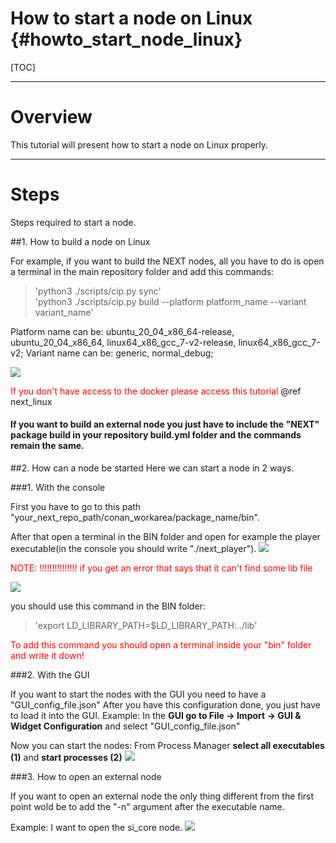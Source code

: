 How to start a node on Linux {#howto_start_node_linux}
=====

[TOC]

---

# Overview

This tutorial will present how to start a node on Linux properly.

---

# Steps
Steps required to start a node.

##1. How to build a node on Linux

For example, if you want to build the NEXT nodes, all you have to do is open a terminal in the main repository folder and
add this commands:
> 'python3 ./scripts/cip.py sync'<br>
> 'python3 ./scripts/cip.py build --platform platform_name --variant variant_name'<br>

Platform name can be: ubuntu_20_04_x86_64-release, ubuntu_20_04_x86_64, linux64_x86_gcc_7-v2-release, linux64_x86_gcc_7-v2;
Variant name can be: generic, normal_debug;

<img src="command_for_next_build.jpg"><br>

<span style="color:RED">If you don't have access to the docker please access this tutorial</span> @ref next_linux <br>

#### If you want to build an external node you just have to include the "NEXT" package build in your repository build.yml folder and the commands remain the same.

##2. How can a node be started
Here we can start a node in 2 ways.

###1. With the console

First you have to go to this path "your_next_repo_path/conan_workarea/package_name/bin".

After that open a terminal in the BIN folder and open for example the player executable(in the console you should write "./next_player").
<img src="start_node_terminal.jpg"><br>

<span style="color:RED">NOTE: !!!!!!!!!!!!!!! if you get an error that says that it can't find some lib file

<img src="LD_library_error.jpg"><br>

you should use this command in the BIN folder: 
> 'export LD_LIBRARY_PATH=$LD_LIBRARY_PATH:../lib'</span><br>

<span style="color:RED">To add this command you should open a terminal inside your "bin" folder and write it down!</span>

###2. With the GUI

If you want to start the nodes with the GUI you need to have a "GUI_config_file.json"
After you have this configuration done, you just have to load it into the GUI.
Example: In the <B>GUI go to File -> Import -> GUI & Widget Configuration</B> and select "GUI_config_file.json"

Now you can start the nodes:
From Process Manager <B>select all executables (1)</B> and <B>start processes (2)</B>
<img src="testcases_set_relative_path.png"><br>

###3. How to open an external node

If you want to open an external node the only thing different from the first point wold be to add the "-n" argument after the executable name.

Example: I want to open the si_core node.
<img src="open_si_code_external_node.jpg"><br>
